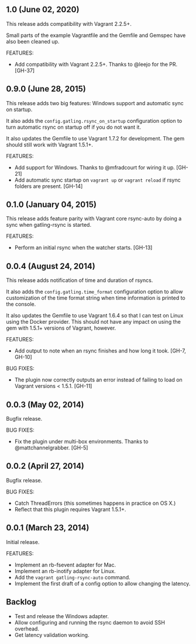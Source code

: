 ## 1.0 (June 02, 2020)

This release adds compatibility with Vagrant 2.2.5+.

Small parts of the example Vagrantfile and the Gemfile and Gemspec have also been cleaned up.

FEATURES:

- Add compatibility with Vagrant 2.2.5+. Thanks to @leejo for the PR. [GH-37]

## 0.9.0 (June 28, 2015)

This release adds two big features: Windows support and automatic sync on startup.

It also adds the `config.gatling.rsync_on_startup` configuration option to turn automatic rsync on startup off if you
do not want it.

It also updates the Gemfile to use Vagrant 1.7.2 for development. The gem should still work with Vagrant 1.5.1+.

FEATURES:

- Add support for Windows. Thanks to @mfradcourt for wiring it up. [GH-21]
- Add automatic sync startup on `vagrant up` or `vagrant reload` if rsync folders are present. [GH-14]

## 0.1.0 (January 04, 2015)

This release adds feature parity with Vagrant core rsync-auto by doing a sync when gatling-rsync is started.

FEATURES:

- Perform an initial rsync when the watcher starts. [GH-13]

## 0.0.4 (August 24, 2014)

This release adds notification of time and duration of rsyncs.

It also adds the `config.gatling.time_format` configuration option to allow customization of the time format string when
time information is printed to the console.

It also updates the Gemfile to use Vagrant 1.6.4 so that I can test on Linux using the Docker provider. This should not
have any impact on using the gem with 1.5.1+ versions of Vagrant, however.

FEATURES:

- Add output to note when an rsync finishes and how long it took. [GH-7, GH-10]

BUG FIXES:

- The plugin now correctly outputs an error instead of failing to load on Vagrant versions < 1.5.1. [GH-11]

## 0.0.3 (May 02, 2014)

Bugfix release.

BUG FIXES:

- Fix the plugin under multi-box environments. Thanks to @mattchannelgrabber. [GH-5]

## 0.0.2 (April 27, 2014)

Bugfix release.

BUG FIXES:

- Catch ThreadErrors (this sometimes happens in practice on OS X.)
- Reflect that this plugin requires Vagrant 1.5.1+.

## 0.0.1 (March 23, 2014)

Initial release.

FEATURES:

- Implement an rb-fsevent adapter for Mac.
- Implement an rb-inotify adapter for Linux.
- Add the `vagrant gatling-rsync-auto` command.
- Implement the first draft of a config option to allow changing the latency.

## Backlog

- Test and release the Windows adapter.
- Allow configuring and running the rsync daemon to avoid SSH overhead.
- Get latency validation working.
